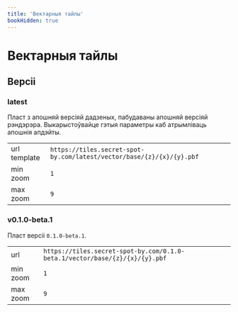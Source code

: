 ```yaml
---
title: 'Вектарныя тайлы'
bookHidden: true
---
```

# Вектарныя тайлы

## Версіі

### latest

Пласт з апошняй версіяй дадзеных, пабудаваны апошняй версіяй рэндэрэра.
Выкарыстоўвайце гэтыя параметры каб атрымліваць апошнія апдэйты.

|              |                                                                       |  
|--------------|-----------------------------------------------------------------------|
| url template | `https://tiles.secret-spot-by.com/latest/vector/base/{z}/{x}/{y}.pbf` |  
| min zoom     | `1`                                                                   |
| max zoom     | `9`                                                                   |


### v0.1.0-beta.1

Пласт версіі `0.1.0-beta.1`.

|          |                                                                             |
|----------|-----------------------------------------------------------------------------|
| url      | `https://tiles.secret-spot-by.com/0.1.0-beta.1/vector/base/{z}/{x}/{y}.pbf` |      
| min zoom | `1`                                                                         |
| max zoom | `9`                                                                         |
